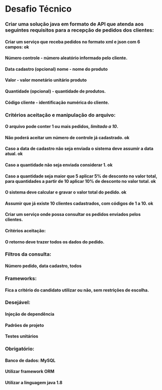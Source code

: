 # Desafio Técnico


### Criar uma solução java em formato de API que atenda aos seguintes requisitos para a recepção de pedidos dos clientes:
#### Criar um serviço que receba pedidos no formato xml e json com 6 campos: ok
#### Número controle - número aleatório informado pelo cliente.
#### Data cadastro (opcional) nome - nome do produto
#### Valor - valor monetário unitário produto
#### Quantidade (opcional) - quantidade de produtos.
#### Código cliente - identificação numérica do cliente.
### Critérios aceitação e manipulação do arquivo:
#### O arquivo pode conter 1 ou mais pedidos, *limitado a 10*.
#### Não poderá aceitar um número de controle já cadastrado. ok
#### Caso a data de cadastro não seja enviada o sistema deve assumir a data atual. ok
#### Caso a quantidade não seja enviada considerar 1. ok
#### Caso a quantidade seja maior que 5 aplicar 5% de desconto no valor total, para quantidades a partir de 10 aplicar 10% de desconto no valor total. ok
#### O sistema deve calcular e gravar o valor total do pedido. ok
#### Assumir que já existe 10 clientes cadastrados, com códigos de 1 a 10. ok
#### Criar um serviço onde possa consultar os pedidos enviados pelos clientes.
#### Critérios aceitação:
#### O retorno deve trazer todos os dados do pedido.
### Filtros da consulta:
#### Número pedido, data cadastro, todos
### Frameworks:
#### Fica a critério do candidato utilizar ou não, sem restrições de escolha.
### Desejável:
#### Injeção de dependência
#### Padrões de projeto
#### Testes unitários
### Obrigatório:
#### Banco de dados: MySQL
#### Utilizar framework ORM
#### Utilizar a linguagem java 1.8